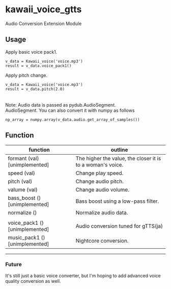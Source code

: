 # kawaii_voice_gtts  
Audio Conversion Extension Module  

## Usage  
Apply basic voice pack1.
```
v_data = Kawaii_voice('voice.mp3')  
result = v_data.voice_pack1()
```
Apply pitch change.
```
v_data = Kawaii_voice('voice.mp3')  
result = v_data.pitch(2.0)
```  
　  
Note: Audio data is passed as pydub.AudioSegment.  
AudioSegment. You can also convert it with numpy as follows  
```
np_array = numpy.array(v_data.audio.get_array_of_samples())
```

## Function
| function | outline |
--- | ---
| formant (val) \[unimplemented\] | The higher the value, the closer it is to a woman's voice. |
| speed (val) | Change play speed. |
| pitch (val) | Change audio pitch. |
| valume (val) | Change audio volume. |
| bass_boost () \[unimplemented\] | Bass boost using a low-pass filter. |
| normalize () | Normalize audio data. |
|||
| voice_pack1 () \[unimplemented\] | Audio conversion tuned for gTTS(ja) |
| music_pack1 () \[unimplemented\] | Nightcore conversion. |

---
### Future  
It's still just a basic voice converter, but I'm hoping to add advanced voice quality conversion as well.
